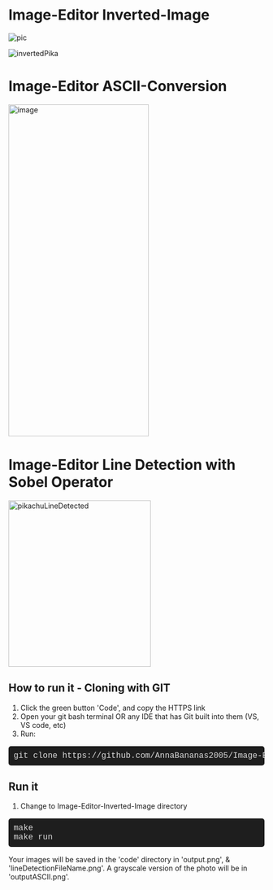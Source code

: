 # Image-Editor Inverted-Image
![pic](https://github.com/user-attachments/assets/00094e36-5a69-43e2-b5a8-06fea733ea1c)

![invertedPika](https://github.com/user-attachments/assets/2b13c60f-fb3b-4987-b873-2857357e2ce8)

# Image-Editor ASCII-Conversion
<img width="276" height="652" alt="image" src="https://github.com/user-attachments/assets/1999ecfd-dc53-467a-ad05-6a3d61e71344" />

# Image-Editor Line Detection with Sobel Operator
<img width="280" height="327" alt="pikachuLineDetected" src="https://github.com/user-attachments/assets/73b14579-075b-4e62-b87e-a0304d631135" />






## How to run it - Cloning with GIT

1. Click the green button 'Code', and copy the HTTPS link
2. Open your git bash terminal OR any IDE that has Git built into them (VS, VS code, etc)
3. Run:
<pre style="font-family: 'Courier New', monospace; font-size: 16px; background-color: #1e1e1e; color: #dcdcdc; padding: 10px; border-radius: 5px;">
git clone https://github.com/AnnaBananas2005/Image-Editor-Inverted-Image.git
</pre>

## Run it
1. Change to Image-Editor-Inverted-Image directory
<pre style="font-family: 'Courier New', monospace; font-size: 16px; background-color: #1e1e1e; color: #dcdcdc; padding: 10px; border-radius: 5px;">
make
make run
</pre>
Your images will be saved in the 'code' directory in 'output.png', & 'lineDetectionFileName.png'. A grayscale version of the photo will be in 'outputASCII.png'.

